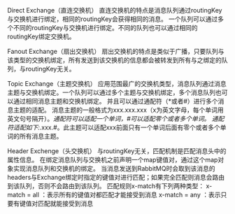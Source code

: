 Direct Exchange（直连交换机）
直连交换机的特点是消息队列通过routingKey与交换机进行绑定，相同的routingKey会获得相同的消息。
一个队列可以通过多个不同的routingKey与交换机进行绑定。不同的队列也可以通过相同的routingKey绑定交换机。

Fanout Exchange（扇出交换机）
扇出交换机的特点是类似于广播，只要队列与该类型的交换机绑定，所有发送到该交换机的信息都会被转发到所有与之绑定的队列，与routingKey无关。

Topic Exchange（主题交换机）
应用范围最广的交换机类型，消息队列通过消息主题与交换机绑定。一个队列可以通过多个主题与交换机绑定，多个消息队列也可以通过相同消息主题和交换机绑定。
并且可以通过通配符（*或者#）进行多个消息主题的适配。
消息主题的一般格式为xxx.xxx.xxx（x为英文字母，每个单词用英文句号隔开）。*通配符可以适配一个单词，#可以适配零个或者多个单词。
通配符适配如下:*.xxx.#。此主题可以适配xxx前面只有一个单词后面有零个或者多个单词的所有消息主题。

Header Exchenge（头交换机）
与routingKey无关，匹配机制是匹配消息头中的属性信息。
在绑定消息队列与交换机之前声明一个map键值对，通过这个map对象实现消息队列和交换机的绑定。
当消息发送到RabbitMQ时会取到该消息的headers与Exchange绑定时指定的键值对进行匹配；如果完全匹配则消息会路由到该队列，否则不会路由到该队列。
匹配规则x-match有下列两种类型：
x-match = all ：表示所有的键值对都匹配才能接受到消息
x-match = any ：表示只要有键值对匹配就能接受到消息

